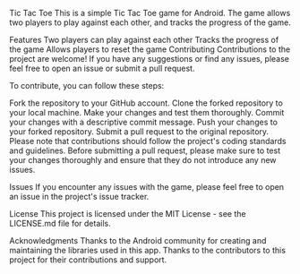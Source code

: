Tic Tac Toe
This is a simple Tic Tac Toe game for Android. The game allows two players to play against each other, and tracks the progress of the game.

Features
Two players can play against each other
Tracks the progress of the game
Allows players to reset the game
Contributing
Contributions to the project are welcome! If you have any suggestions or find any issues, please feel free to open an issue or submit a pull request.

To contribute, you can follow these steps:

Fork the repository to your GitHub account.
Clone the forked repository to your local machine.
Make your changes and test them thoroughly.
Commit your changes with a descriptive commit message.
Push your changes to your forked repository.
Submit a pull request to the original repository.
Please note that contributions should follow the project's coding standards and guidelines. Before submitting a pull request, please make sure to test your changes thoroughly and ensure that they do not introduce any new issues.

Issues
If you encounter any issues with the game, please feel free to open an issue in the project's issue tracker.

License
This project is licensed under the MIT License - see the LICENSE.md file for details.

Acknowledgments
Thanks to the Android community for creating and maintaining the libraries used in this app.
Thanks to the contributors to this project for their contributions and support.
